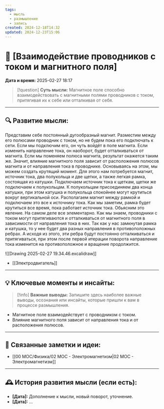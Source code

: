 ```yaml
---
tags:
  - мысль
  - размышление
  - запись
created: 2024-12-18T14:32
updated: 2024-12-23T15:06
---
```


# 💭  [Взаимодействие проводников с током и магнитного поля]

**Дата и время:** 2025-02-27 18:17

> [!question] **Суть мысли:**
> Магнитное поле способно взаимодействовать с магнитными полями проводников с током, притягивая их к себе или отталкивая от себя.

---

## 🔍 Развитие мысли:

Представим себе постоянный дугообразный магнит. Разместим между его полюсами проводник с током, но не будем пока его подключать к сети. Если мы подключим его, он чуть войдёт в поле магнита. Если изменить направление тока, он наоборот, будет отталкиваться от магнита. Если мы поменяем полюса магнита, результат окажется таким же. Значит, влияние магнитного поля зависит от расположения полюсов магнита и от направления тока в проводнике.
Основываясь на этом, мы можем создать крутящий момент. 
Для этого нам потребуется магнит, источник тока, два полукольца и две щетки, а также легкая рамка, состоящая из катушки.
Подключаем источник тока к щеткам, щетки же подключаем к полукольцам. К полукольцам присоединяем два конца катушки, при этом катушка и полукольца спокойнее могут крутиться вокруг вертикальной оси. Располагаем магнит между рамкой и подключаем это все к источнику тока. 
Как мы заметим, рамка будет крутиться все время, пока работает источник тока. 
Обьясним это явление. На самом деле все элементарно. Как мы знаем, проводники с током могут притягиваются и отталкиваться от магнитного поля в зависимости от направления тока в них. Так как у нас замкнутая рамка и катушка, то у нее будет два разных направления в противоположных ребрах. А исходя из этого, эти ребра будут постоянно отталкиваться и притягиваться, при этом после первой итерации поворота направление тока изменится на противоположное и вращение продолжится.

![[Drawing 2025-02-27 19.34.46.excalidraw]]

- [[Электродвигатель]]

---

## 💡 Ключевые моменты и инсайты:

> [!info] **Важные выводы:**
> Запишите здесь наиболее важные выводы, осознания или инсайты, которые пришли к вам в процессе размышления.

- Магнитное поле взаимодействует с проводником с током.
- Влияние магнитного поля зависит от направления тока и от расположения полюсов.

---

## 🔄 Связанные заметки и идеи:

- [[00 MOC/Физика/02 МОС - Электромагнетизм|02 МОС - Электромагнетизм]]

---

## 🕰️ История развития мысли (если есть):

* **[Дата]:**  Дополнение к мысли, новый поворот, уточнение.
* **[Дата]:**  ...